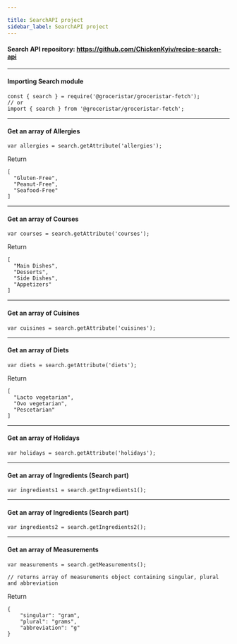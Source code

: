 ```yaml
---

title: SearchAPI project
sidebar_label: SearchAPI project
---
```


#### Search API repository: https://github.com/ChickenKyiv/recipe-search-api
---

#### Importing Search module
```
const { search } = require('@groceristar/groceristar-fetch');
// or 
import { search } from '@groceristar/groceristar-fetch';
```

---
#### Get an array of Allergies

```
var allergies = search.getAttribute('allergies');
```

Return
```
[
  "Gluten-Free",
  "Peanut-Free",
  "Seafood-Free"
]
```

---
#### Get an array of Courses
```
var courses = search.getAttribute('courses');
```
Return
```
[
  "Main Dishes",
  "Desserts",
  "Side Dishes",
  "Appetizers"
]
```


---
#### Get an array of Cuisines
```
var cuisines = search.getAttribute('cuisines');
```


---
#### Get an array of Diets
```
var diets = search.getAttribute('diets');
```

Return
```
[
  "Lacto vegetarian",
  "Ovo vegetarian",
  "Pescetarian"
]
```


---
#### Get an array of Holidays
```
var holidays = search.getAttribute('holidays');
```


---
#### Get an array of Ingredients (Search part)
```
var ingredients1 = search.getIngredients1();
```


---

#### Get an array of Ingredients (Search part)
```
var ingredients2 = search.getIngredients2();
```


---
#### Get an array of Measurements
```
var measurements = search.getMeasurements();

// returns array of measurements object containing singular, plural and abbreviation
```
Return
```
{
    "singular": "gram",
    "plural": "grams",
    "abbreviation": "g"
}
```
